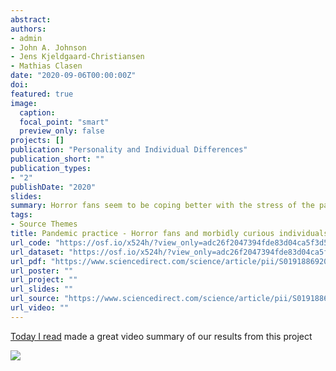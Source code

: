 ```yaml
---
abstract:
authors:
- admin
- John A. Johnson
- Jens Kjeldgaard-Christiansen
- Mathias Clasen
date: "2020-09-06T00:00:00Z"
doi:
featured: true
image:
  caption:
  focal_point: "smart"
  preview_only: false
projects: []
publication: "Personality and Individual Differences"
publication_short: ""
publication_types:
- "2"
publishDate: "2020"
slides:
summary: Horror fans seem to be coping better with the stress of the pandemic.
tags:
- Source Themes
title: Pandemic practice - Horror fans and morbidly curious individuals are more psychologically resilient during the COVID-19 pandemic
url_code: "https://osf.io/x524h/?view_only=adc26f2047394fde83d04ca5f3d58212"
url_dataset: "https://osf.io/x524h/?view_only=adc26f2047394fde83d04ca5f3d58212"
url_pdf: "https://www.sciencedirect.com/science/article/pii/S0191886920305882"
url_poster: ""
url_project: ""
url_slides: ""
url_source: "https://www.sciencedirect.com/science/article/pii/S0191886920305882"
url_video: ""
---
```



[Today I read](https://www.facebook.com/watch/ScienceNaturePage/2362566287099239/) made a great video summary of our results from this project

![](https://www.facebook.com/watch/?v=773777890074944&extid=EMyDgN9RbzTmksKz&t=0)
